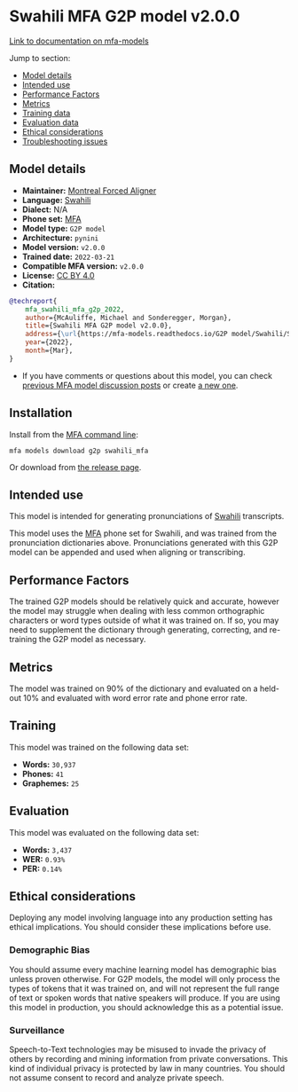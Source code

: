 
# Swahili MFA G2P model v2.0.0

[Link to documentation on mfa-models](https://mfa-models.readthedocs.io/en/main/g2p/swahili_mfa.html)

Jump to section:

- [Model details](#model-details)
- [Intended use](#intended-use)
- [Performance Factors](#performance-factors)
- [Metrics](#metrics)
- [Training data](#training-data)
- [Evaluation data](#evaluation-data)
- [Ethical considerations](#ethical-considerations)
- [Troubleshooting issues](#troubleshooting-issues)

## Model details

- **Maintainer:** [Montreal Forced Aligner](https://montreal-forced-aligner.readthedocs.io/)
- **Language:** [Swahili](https://en.wikipedia.org/wiki/Swahili_language)
- **Dialect:** N/A
- **Phone set:** [MFA](https://mfa-models.readthedocs.io/en/refactor/mfa_phone_set.html#swahili)
- **Model type:** `G2P model`
- **Architecture:** `pynini`
- **Model version:** `v2.0.0`
- **Trained date:** `2022-03-21`
- **Compatible MFA version:** `v2.0.0`
- **License:** [CC BY 4.0](https://github.com/MontrealCorpusTools/mfa-models/tree/main/g2p/swahili/mfa/v2.0.0/LICENSE)
- **Citation:**

```bibtex
@techreport{
	mfa_swahili_mfa_g2p_2022,
	author={McAuliffe, Michael and Sonderegger, Morgan},
	title={Swahili MFA G2P model v2.0.0},
	address={\url{https://mfa-models.readthedocs.io/G2P model/Swahili/Swahili MFA G2P model v2_0_0.html}},
	year={2022},
	month={Mar},
}
```

- If you have comments or questions about this model, you can check [previous MFA model discussion posts](https://github.com/MontrealCorpusTools/mfa-models/discussions?discussions_q=Swahili+MFA+G2P+model+v2.0.0) or create [a new one](https://github.com/MontrealCorpusTools/mfa-models/discussions/new).

## Installation

Install from the [MFA command line](https://montreal-forced-aligner.readthedocs.io/en/latest/user_guide/models/index.html):

```
mfa models download g2p swahili_mfa
```

Or download from [the release page](https://github.com/MontrealCorpusTools/mfa-models/releases/tag/g2p-swahili_mfa-v2.0.0).

## Intended use

This model is intended for generating pronunciations of [Swahili](https://en.wikipedia.org/wiki/Swahili_language) transcripts.

This model uses the [MFA](https://mfa-models.readthedocs.io/en/refactor/mfa_phone_set.html#swahili) phone set for Swahili, and was trained from the pronunciation dictionaries above.
Pronunciations generated with this G2P model can be appended and used when aligning or transcribing.

## Performance Factors

The trained G2P models should be relatively quick and accurate, however the model may struggle when dealing with less common orthographic characters or word types outside of what it was trained on.
If so, you may need to supplement the dictionary through generating, correcting, and re-training the G2P model as necessary.

## Metrics

The model was trained on 90% of the dictionary and evaluated on a held-out 10% and evaluated with word error rate and phone error rate.

## Training

This model was trained on the following data set:


* **Words:** `30,937`
* **Phones:** `41`
* **Graphemes:** `25`

## Evaluation

This model was evaluated on the following data set:


* **Words:** `3,437`
* **WER:** `0.93%`
* **PER:** `0.14%`

## Ethical considerations

Deploying any model involving language into any production setting has ethical implications. You should consider these implications before use.

### Demographic Bias

You should assume every machine learning model has demographic bias unless proven otherwise.
For G2P models, the model will only process the types of tokens that it was trained on, and will not represent the full range of text or spoken words that
native speakers will produce.
If you are using this model in production, you should acknowledge this as a potential issue.

### Surveillance

Speech-to-Text technologies may be misused to invade the privacy of others by recording and mining information from private conversations.
This kind of individual privacy is protected by law in many countries.
You should not assume consent to record and analyze private speech.
